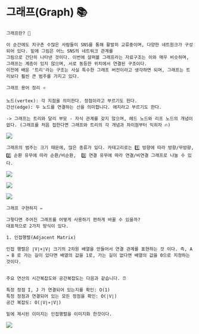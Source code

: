 # 그래프(Graph) 📚

```
그래프란? 🥸

이 순간에도 지구촌 수많은 사람들이 SNS를 통해 활발히 교류중이며, 다양한 네트원크가 구성되어 있다. 밑에 그림은 어느 SNS의 네트워크 관계를 
그림으로 간단히 나타낸 것이다. 이번에 살펴볼 그래프라는 자료구조는 이와 매우 비슷하며, 그래프는 계층이 있지 않으며, 서로 동등한 위치에서 연결된 구조이다.
이전에 배운 '트리'라는 구조는 사실 특수한 그래프 버전이라고 생각하면 되며, 그래프는 트리보다 훨씬 큰 범주를 가지고 있다.

그래프 용어 정리 ⭐️

노드(vertex): 각 지점을 의미한다. 정점이라고 부르기도 한다.
간선(edge): 두 노드를 연결하는 선을 의미합니다. 에지라고 부르기도 한다.

-> 그래프는 트리와 달리 부모 - 자식 관계를 갖지 않으며, 헤드 노드와 리프 노드의 개념이 없다. (그래프를 처음 접한다면 그래프와 트리의 각 개념과 차이점부터 익히자 🔥)
```

![](https://velog.velcdn.com/images/choidongkuen/post/b2223d4c-6bae-43c7-abe0-c277c06d848e/image.png)

```
그래프의 범주는 크기 때문에, 많은 종류가 있다. 카테고리로는 1️⃣ 방향에 따라 방향/무방향,   2️⃣ 순환 유무에 따라 순환/비순환,  3️⃣ 연결 유무에 따라 연결/비연결 그래프로 나눌 수 있다.
```

![](https://velog.velcdn.com/images/choidongkuen/post/e9425a46-0403-4d1c-b0c9-4c7c58e7b43a/image.png)


![](https://velog.velcdn.com/images/choidongkuen/post/db807028-90e8-47db-be10-bd8c8c55d581/image.png)



![](https://velog.velcdn.com/images/choidongkuen/post/493b3507-b98b-44cb-b8b3-18387893c1a1/image.png)

```
그래프 구현하지 ✏️

그렇다면 주어진 그래프를 어떻게 사용하기 편하게 바꿀 수 있을까?
대표적으로 2가지 방식이 있다. 

1. 인접행렬(Adjacent Matrix)

인접 행렬은 ∣V∣×∣V∣ 크기의 2차원 배열을 만들어서 연결 관계를 표현하는 것 이다. 즉, A → B 로 가는 길이 있다면 배열의 값을 1로, 가는 길이 없다면 배열의 값을 0으로 지정하는 것이다.


주요 연산의 시간복잡도와 공간복잡도는 다음과 같습니다. ⏰

특정 정점 I, J 가 연결되어 있는지를 확인: O(1)
특정 정점과 연결되어 있는 모든 정점을 확인: O(∣V∣)
공간 복잡도: O(∣V∣∗∣V∣)

밑에 제시된 이미지는 인접행렬을 이미지화 한것이다.

```

![](https://velog.velcdn.com/images/choidongkuen/post/5be70308-c0e2-4440-8b90-4b47bad442d4/image.png)
